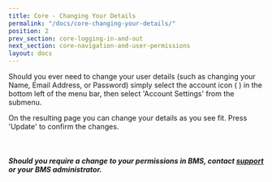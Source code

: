 ```yaml
---
title: Core - Changing Your Details
permalink: "/docs/core-changing-your-details/"
position: 2
prev_section: core-logging-in-and-out
next_section: core-navigation-and-user-permissions
layout: docs
---
```


Should you ever need to change your user details (such as changing your Name, Email Address, or Password) simply select the account icon ( <span class="fa fa-user"></span> ) in the bottom left of the menu bar, then select 'Account Settings' from the submenu.

On the resulting page you can change your details as you see fit. Press 'Update' to confirm the changes.

<div class="note info">
  <span class="fa fa-quote-left fa-lg">&nbsp;</span>
  <h5>Should you require a change to your permissions in BMS, contact <a id="Intercom" class="askSupport noRedirect" href="mailto:c772676240e0bea1fa03f8bbf21edc26778efc65@incoming.intercom.io">support</a> or your BMS administrator.</h5>
</div>

